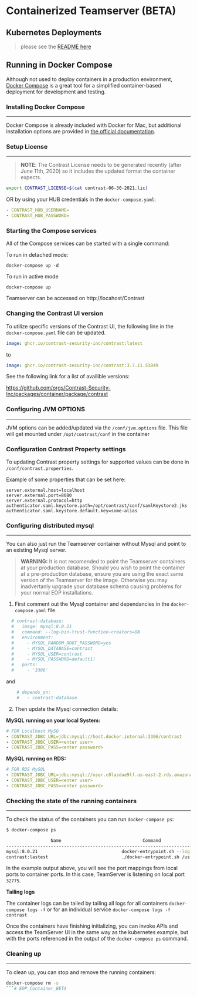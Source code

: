# Containerized Teamserver (BETA)

## Kubernetes Deployments 
>please see the [README here](/k8s/README.md) 

## Running in Docker Compose

Although not used to deploy containers in a production environment, 
[Docker Compose](https://docs.docker.com/compose/) is a great tool for a simplified container-based deployment for development and testing. 



### Installing Docker Compose
---
Docker Compose is already included with Docker for Mac, but additional installation options 
are provided in [the official documentation](https://docs.docker.com/compose/install/).

### Setup License
---
> **NOTE**: The Contrast License needs to be generated recently (after June 11th, 2020) so it includes the updated format the container expects.

```bash
export CONTRAST_LICENSE=$(cat contrast-06-30-2021.lic)
```
OR by using your HUB credentials in the `docker-compose.yaml`:
```yaml
- CONTRAST_HUB_USERNAME=
- CONTRAST_HUB_PASSWORD=
```

### Starting the Compose services

All of the Compose services can be started with a single command:

To run in detached mode:
```
docker-compose up -d
```

To run in active mode
```
docker-compose up
```

Teamserver can be accessed on http://locahost/Contrast

### Changing the Contrast UI version

To utilize specific versions of the Contrast UI, the following line in the  `docker-compose.yaml` file can be updated.

```yaml
image: ghcr.io/contrast-security-inc/contrast:latest
```
to
```yaml
image: ghcr.io/contrast-security-inc/contrast:3.7.11.53849
```

See the following link for a list of availible versions:

https://github.com/orgs/Contrast-Security-Inc/packages/container/package/contrast

### Configuring JVM OPTIONS
---

JVM options can be added/updated via the `/conf/jvm.options` file. 
This file will get mounted under `/opt/contrast/conf` in the container


### Configuration Contrast Property settings

To updating Contrast property settings for supported values can be done in `/conf/contrast.properties`.

Example of some properties that can be set here:
```properties
server.external.host=localhost
server.external.port=8080
server.external.protocol=http
authenticator.saml.keystore.path=/opt/contrast/conf/samlKeystore2.jks
authenticator.saml.keystore.default.key=some-alias
```

### Configuring distributed mysql 
---
You can also just run the Teamserver container without Mysql and point to an existing Mysql server.

> **WARNING:** It is not recomended to point the Teamserver containers at your production database. Should you wish to point the container at a pre-production database, ensure you are using the exact same version of the Teamserver for the image.  Otherwise you may inadvertanly upgrade your database schema causing problems for your normal EOP installations.

1. First comment out the Mysql container and dependancies in the `docker-compose.yaml` file.
```yaml
  # contrast-database:
  #   image: mysql:8.0.21
  #   command: --log-bin-trust-function-creators=ON
  #   environment:
  #     - MYSQL_RANDOM_ROOT_PASSWORD=yes
  #     - MYSQL_DATABASE=contrast
  #     - MYSQL_USER=contrast
  #     - MYSQL_PASSWORD=default1!
  #   ports:
  #     - '3306'
```
and
```yaml
    # depends_on:
    #   - contrast-database
```

2. Then update the Mysql connection details:

**MySQL running on your local System:**
```yaml
# FOR Localhost MySQ
- CONTRAST_JDBC_URL=jdbc:mysql://host.docker.internal:3306/contrast
- CONTRAST_JDBC_USER=<enter user>
- CONTRAST_JDBC_PASS=<enter password>
```
**MySQL running on RDS:**
```yaml
# FOR RDS MySQL
- CONTRAST_JDBC_URL=jdbc:mysql://user.c0lasdae9lf.us-east-2.rds.amazonaws.com:3306/contrast
- CONTRAST_JDBC_USER=<enter user>
- CONTRAST_JDBC_PASS=<enter password>
```


### Checking the state of the running containers
---
To check the status of the containers you can run `docker-compose ps`:

```bash
$ docker-compose ps

                 Name                               Command                  State                     Ports               
---------------------------------------------------------------------------------------------------------------------------         
mysql:8.0.21                                docker-entrypoint.sh --log ...   Up             0.0.0.0:32773->3306/tcp, 33060/tcp
contrast:lastest                            ./docker-entrypoint.sh /us ...   Up (healthy)   0.0.0.0:32775->8080/tcp, 8443/tcp 
```

In the example output above, you will see the port mappings from local ports to container ports. In this case,  TeamServer is listening on local port `32775`.

**Tailing logs**

The container logs can be tailed by tailing all logs for all containers `docker-compose logs -f` or for an individual service `docker-compose logs -f contrast`

Once the containers have finishing initializing, you can invoke APIs and access the TeamServer UI in the same way as the kubernetes example, but with the ports referenced in the output of the `docker-compose ps` command.


### Cleaning up
---
To clean up, you can stop and remove the running containers:

```bash
docker-compose rm -s
```# EOP_Container_BETA
